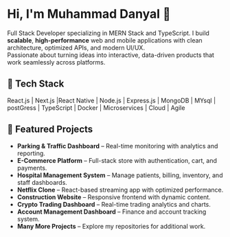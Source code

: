 # Hi, I'm Muhammad Danyal 👋
Full Stack Developer specializing in MERN Stack and TypeScript. I build **scalable**, **high-performance** web and mobile applications with clean architecture, optimized APIs, and modern UI/UX.  
Passionate about turning ideas into interactive, data-driven products that work seamlessly across platforms.


## 🔧 Tech Stack
React.js | Next.js |React Native  | Node.js | Express.js  | MongoDB | MYsql | postGress  | TypeScript | Docker | Microservices | Cloud | Agile

## 📌 Featured Projects
- **Parking & Traffic Dashboard** – Real-time monitoring with analytics and reporting.
- **E-Commerce Platform** – Full-stack store with authentication, cart, and payments.
- **Hospital Management System** – Manage patients, billing, inventory, and staff dashboards.
- **Netflix Clone** – React-based streaming app with optimized performance.
- **Construction Website** – Responsive frontend with dynamic content.
- **Crypto Trading Dashboard** – Real-time trading analytics and charts.
- **Account Management Dashboard** – Finance and account tracking system.
- **Many More Projects** – Explore my repositories for additional work.



